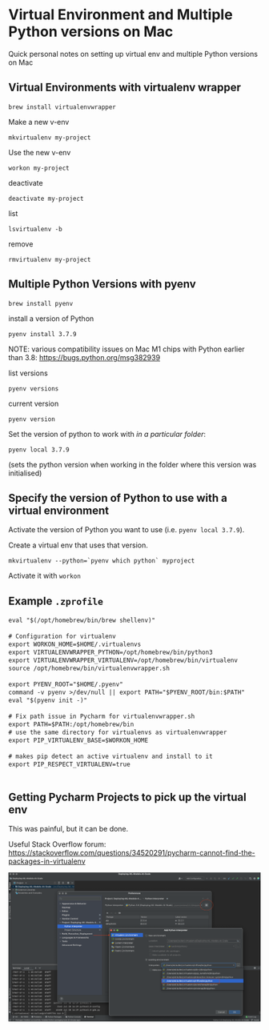 # Virtual Environment and Multiple Python versions on Mac
Quick personal notes on setting up virtual env and multiple Python versions on Mac


## Virtual Environments with virtualenv wrapper

```
brew install virtualenvwrapper
```

Make a new v-env

```
mkvirtualenv my-project
```

Use the new v-env

```
workon my-project
```

deactivate
```
deactivate my-project
```

list
```
lsvirtualenv -b
```


remove

```
rmvirtualenv my-project
```



## Multiple Python Versions with pyenv

```
brew install pyenv
```

install a version of Python
```
pyenv install 3.7.9
```

NOTE: various compatibility issues on Mac M1 chips with Python earlier than 3.8: https://bugs.python.org/msg382939

list versions 
```
pyenv versions
```

current version
```
pyenv version
```

Set the version of python to work with *in a particular folder*:
```
pyenv local 3.7.9
```
(sets the python version when working in the folder where this version was initialised)

## Specify the version of Python to use with a virtual environment

Activate the version of Python you want to use (i.e. `pyenv local 3.7.9`).   

Create a virtual env that uses that version.

```
mkvirtualenv --python=`pyenv which python` myproject
```


Activate it with `workon`

## Example `.zprofile`

```
eval "$(/opt/homebrew/bin/brew shellenv)"

# Configuration for virtualenv
export WORKON_HOME=$HOME/.virtualenvs
export VIRTUALENVWRAPPER_PYTHON=/opt/homebrew/bin/python3
export VIRTUALENVWRAPPER_VIRTUALENV=/opt/homebrew/bin/virtualenv
source /opt/homebrew/bin/virtualenvwrapper.sh

export PYENV_ROOT="$HOME/.pyenv"
command -v pyenv >/dev/null || export PATH="$PYENV_ROOT/bin:$PATH"
eval "$(pyenv init -)"

# Fix path issue in Pycharm for virtualenvwrapper.sh 
export PATH=$PATH:/opt/homebrew/bin
# use the same directory for virtualenvs as virtualenvwrapper
export PIP_VIRTUALENV_BASE=$WORKON_HOME

# makes pip detect an active virtualenv and install to it
export PIP_RESPECT_VIRTUALENV=true
                
```


## Getting Pycharm Projects to pick up the virtual env

This was painful, but it can be done.

Useful Stack Overflow forum: https://stackoverflow.com/questions/34520291/pycharm-cannot-find-the-packages-in-virtualenv

![Alt text](pycharm_screenshot.png?raw=true "Title")

